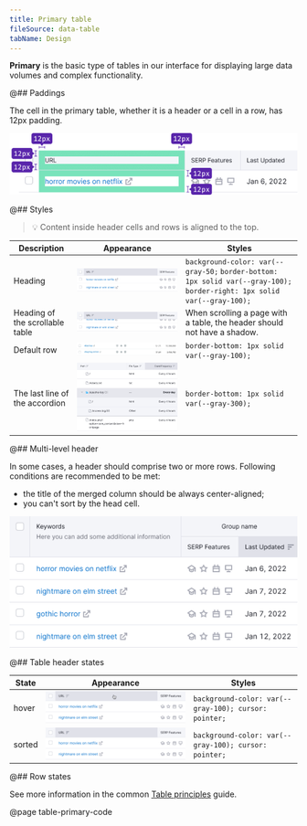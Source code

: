 ```yaml
---
title: Primary table
fileSource: data-table
tabName: Design
---
```


**Primary** is the basic type of tables in our interface for displaying large data volumes and complex functionality.

@## Paddings

The cell in the primary table, whether it is a header or a cell in a row, has 12px padding.

![primary scheme](static/primary-paddings.png)

@## Styles

> 💡 Content inside header cells and rows is aligned to the top.

| Description                     | Appearance                                | Styles                                                                                                                  |
| ------------------------------- | ----------------------------------------- | ----------------------------------------------------------------------------------------------------------------------- |
| Heading                         | ![th styles](static/th-styles.png)        | `background-color: var(--gray-50;` `border-bottom: 1px solid var(--gray-100); border-right: 1px solid var(--gray-100);` |
| Heading of the scrollable table | ![th styles](static/th-styles-scroll.png) | When scrolling a page with a table, the header should not have a shadow.                                                |
| Default row                     | ![td default](static/td-default.png)      | `border-bottom: 1px solid var(--gray-100);`                                                                             |
| The last line of the accordion  | ![table accordion](static/accordion.png)  | `border-bottom: 1px solid var(--gray-300);`                                                                             |

@## Multi-level header

In some cases, a header should comprise two or more rows. Following conditions are recommended to be met:

- the title of the merged column should be always center-aligned;
- you can't sort by the head cell.

![table head example](static/two-row-head.png)

@## Table header states

| State  | Appearance                         | Styles                                                |
| ------ | ---------------------------------- | ----------------------------------------------------- |
| hover  | ![th hover](static/th-hover.png)   | `background-color: var(--gray-100); cursor: pointer;` |
| sorted | ![th sorted](static/th-styles.png) | `background-color: var(--gray-100); cursor: pointer;` |

@## Row states

See more information in the common [Table principles](/table-group/table/#a1c3dd) guide.

@page table-primary-code
